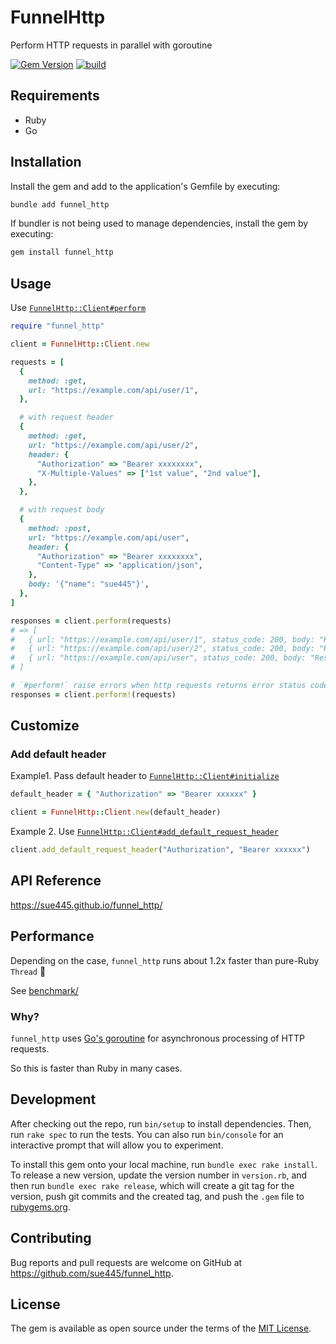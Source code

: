 # FunnelHttp
Perform HTTP requests in parallel with goroutine

[![Gem Version](https://badge.fury.io/rb/funnel_http.svg)](https://badge.fury.io/rb/funnel_http)
[![build](https://github.com/sue445/funnel_http/actions/workflows/build.yml/badge.svg)](https://github.com/sue445/funnel_http/actions/workflows/build.yml)

## Requirements
* Ruby
* Go

## Installation

Install the gem and add to the application's Gemfile by executing:

```bash
bundle add funnel_http
```

If bundler is not being used to manage dependencies, install the gem by executing:

```bash
gem install funnel_http
```

## Usage
Use [`FunnelHttp::Client#perform`](https://sue445.github.io/funnel_http/FunnelHttp/Client.html#perform-instance_method)

```ruby
require "funnel_http"

client = FunnelHttp::Client.new

requests = [
  {
    method: :get,
    url: "https://example.com/api/user/1",
  },

  # with request header
  {
    method: :get,
    url: "https://example.com/api/user/2",
    header: {
      "Authorization" => "Bearer xxxxxxxx",
      "X-Multiple-Values" => ["1st value", "2nd value"],
    },
  },

  # with request body
  {
    method: :post,
    url: "https://example.com/api/user",
    header: {
      "Authorization" => "Bearer xxxxxxxx",
      "Content-Type" => "application/json",
    },
    body: '{"name": "sue445"}',
  },
]

responses = client.perform(requests)
# => [
#   { url: "https://example.com/api/user/1", status_code: 200, body: "Response of /api/user/1", header: { "Content-Type" => ["text/plain;charset=utf-8"]} }
#   { url: "https://example.com/api/user/2", status_code: 200, body: "Response of /api/user/2", header: { "Content-Type" => ["text/plain;charset=utf-8"]} }
#   { url: "https://example.com/api/user", status_code: 200, body: "Response of /api/user", header: { "Content-Type" => ["text/plain;charset=utf-8"]} }
# ]

# `#perform!` raise errors when http requests returns error status code (4xx, 5xx)
responses = client.perform!(requests)
```

## Customize
### Add default header
Example1. Pass default header to [`FunnelHttp::Client#initialize`](https://sue445.github.io/funnel_http/FunnelHttp/Client.html#normalize_requests-instance_method)

```ruby
default_header = { "Authorization" => "Bearer xxxxxx" }

client = FunnelHttp::Client.new(default_header)
```

Example 2. Use [`FunnelHttp::Client#add_default_request_header`](https://sue445.github.io/funnel_http/FunnelHttp/Client.html#add_default_request_header-instance_method)

```ruby
client.add_default_request_header("Authorization", "Bearer xxxxxx")
```

## API Reference
https://sue445.github.io/funnel_http/

## Performance
Depending on the case, `funnel_http` runs about 1.2x faster than pure-Ruby `Thread` :dash:

See [benchmark/](benchmark/)

### Why?
`funnel_http` uses [Go's goroutine](https://go.dev/tour/concurrency) for asynchronous processing of HTTP requests.

So this is faster than Ruby in many cases.

## Development

After checking out the repo, run `bin/setup` to install dependencies. Then, run `rake spec` to run the tests. You can also run `bin/console` for an interactive prompt that will allow you to experiment.

To install this gem onto your local machine, run `bundle exec rake install`. To release a new version, update the version number in `version.rb`, and then run `bundle exec rake release`, which will create a git tag for the version, push git commits and the created tag, and push the `.gem` file to [rubygems.org](https://rubygems.org).

## Contributing

Bug reports and pull requests are welcome on GitHub at https://github.com/sue445/funnel_http.

## License

The gem is available as open source under the terms of the [MIT License](https://opensource.org/licenses/MIT).
